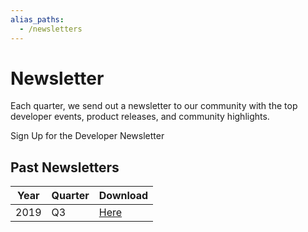 ```yaml
---
alias_paths:
  - /newsletters
---
```


# Newsletter

Each quarter, we send out a newsletter to our community with the top developer
events, product releases, and community highlights.

<CTA to='https://community.box.com/t5/Box-Newsletters/bg-p/Newsletters'>
  Sign Up for the Developer Newsletter
</CTA>

## Past Newsletters

| Year | Quarter | Download |
| ------ | ------ | ------ |
| 2019  | Q3  | [Here](https://community.box.com/t5/Box-Newsletters/bg-p/Newsletters) |
